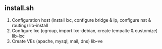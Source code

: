

install.sh
----------

1) Configuration host (install lxc, configure bridge & ip, configure nat & routing) lib-install
2) Configure lxc (cgroup, import lxc-debian, create tempalte & customize)  lib-lxc
3) Create VEs (apache, mysql, mail, dns)  lib-ve


